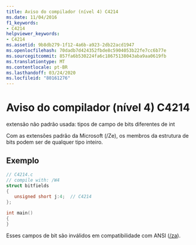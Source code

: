 ```yaml
---
title: Aviso do compilador (nível 4) C4214
ms.date: 11/04/2016
f1_keywords:
- C4214
helpviewer_keywords:
- C4214
ms.assetid: 9b8db279-1f12-4a6b-a923-2db22acd1947
ms.openlocfilehash: 70dadb7d424352fbde8c5904053b22fe7cc6b77e
ms.sourcegitcommit: 857fa6b530224fa6c18675138043aba9aa0619fb
ms.translationtype: MT
ms.contentlocale: pt-BR
ms.lasthandoff: 03/24/2020
ms.locfileid: "80161276"
---
```

# <a name="compiler-warning-level-4-c4214"></a>Aviso do compilador (nível 4) C4214

extensão não padrão usada: tipos de campo de bits diferentes de int

Com as extensões padrão da Microsoft (/Ze), os membros da estrutura de bits podem ser de qualquer tipo inteiro.

## <a name="example"></a>Exemplo

```c
// C4214.c
// compile with: /W4
struct bitfields
{
   unsigned short j:4;  // C4214
};

int main()
{
}
```

Esses campos de bit são inválidos em compatibilidade com ANSI ([/za](../../build/reference/za-ze-disable-language-extensions.md)).
